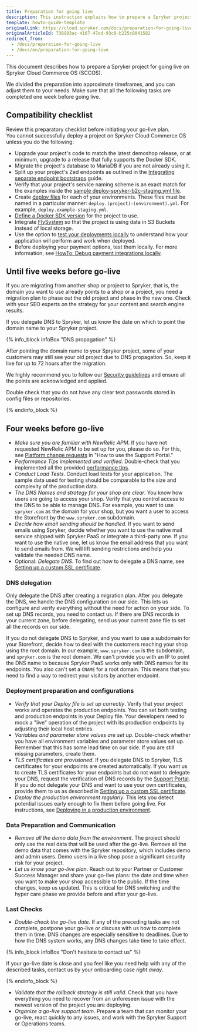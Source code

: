 ```yaml
---
title: Preparation for going live
description: This instruction explains how to prepare a Spryker project for going live.
template: howto-guide-template
originalLink: https://cloud.spryker.com/docs/preparation-for-going-live
originalArticleId: 738903ac-4167-47ed-93c8-b225c8041582
redirect_from:
  - /docs/preparation-for-going-live
  - /docs/en/preparation-for-going-live
---
```


This document describes how to prepare a Spryker project for going live on Spryker Cloud Commerce OS (SCCOS).

We divided the preparation into approximate timeframes, and you can adjust them to your needs. Make sure that all the following tasks are completed one week before going live.

## Compatibility checklist

Review this preparatory checklist before initiating your go-live plan.  
You cannot successfully deploy a project on Spryker Cloud Commerce OS unless you do the following:

- Upgrade your project's code to match the latest demoshop release, or at minimum, upgrade to a release that fully supports the Docker SDK.
- Migrate the project's database to MariaDB if you are not already using it.
- Split up your project's Zed endpoints as outlined in the [Integrating separate endpoint bootstraps](/docs/scos/dev/technical-enhancement-integration-guides/integrating-separate-endpoint-bootstraps.html) guide.
- Verify that your project's service naming scheme is an exact match for the examples inside the [sample deploy-spryker-b2c-staging.yml file](https://github.com/spryker-shop/b2c-demo-shop/blob/202204.0-p2/deploy.spryker-b2c-staging.yml).
- Create [deploy files](/docs/scos/dev/the-docker-sdk/{{site.version}}/deploy-file/deploy-file.html) for each of your environments. These files must be named in a particular manner: `deploy.(project)-(environment).yml`. For example, `deploy.example-staging.yml`.
- [Define a Docker SDK version](/docs/scos/dev/the-docker-sdk/{{site.version}}/choosing-a-docker-sdk-version.html) for the project to use.
- Integrate [FlySystem](/docs/cloud/dev/spryker-cloud-commerce-os/configuring-data-import-from-an-s3-bucket.html) so that the project is using data in S3 Buckets instead of local storage.
- Use the option to [test your deployments locally](/docs/scos/dev/tutorials-and-howtos/howtos/howto-do-better-deployments.html#bootstrap-with-codedeployymlcode) to understand how your application will perform and work when deployed.
- Before deploying your payment options, test them locally. For more information, see [HowTo: Debug payment integrations locally](/docs/scos/dev/tutorials-and-howtos/howtos/howto-debug-payment-integrations-locally.html).

## Until five weeks before go-live

If you are migrating from another shop or project to Spryker, that is, the domain you want to use already points to a shop or a project, you need a migration plan to phase out the old project and phase in the new one. Check with your SEO experts on the strategy for your content and search engine results.

If you delegate DNS to Spryker, let us know the date on which to point the domain name to your Spryker project.

{% info_block infoBox "DNS propagation" %}

After pointing the domain name to your Spryker project, some of your customers may still see your old project due to DNS propagation. So, keep it live for up to 72 hours after the migration.

We highly recommend you to follow our [Security guidelines](/docs/scos/dev/guidelines/making-your-spryker-shop-secure.html) and ensure all the points are acknowledged and applied.

Double check that you do not have any clear text passwords stored in config files or repositories.

{% endinfo_block %}

## Four weeks before go-live

- *Make sure you are familiar with NewRelic APM*. If you have not requested NewRelic APM to be set up for you, please do so. For this, see [Platform change requests](https://docs.spryker.com/docs/scos/user/intro-to-spryker/support/how-to-use-the-support-portal.html#platform-change-requests) in "How to use the Support Portal."
- *Performance Tips implemented and verified*. Double-check that you implemented all the provided [performance tips](/docs/scos/dev/guidelines/performance-guidelines/general-performance-guidelines.html).
- *Conduct Load Tests*. Conduct load tests for your application. The sample data used for testing should be comparable to the size and complexity of the production data.
- *The DNS Names and strategy for your shop are clear*. You know how users are going to access your shop. Verify that you control access to the DNS to be able to manage DNS. For example, you want to use `spryker.com` as the domain for your shop, but you want a user to access the Storefront by the `www.spryker.com` subdomain.
- *Decide how email sending should be handled*. If you want to send emails using Spryker, decide whether you want to use the native mail service shipped with Spryker PaaS or integrate a third-party one. If you want to use the native one, let us know the email address that you want to send emails from. We will lift sending restrictions and help you validate the needed DNS name.
- Optional: *Delegate DNS*. To find out how to delegate a DNS name, see [Setting up a custom SSL certificate](/docs/cloud/dev/spryker-cloud-commerce-os/setting-up-a-custom-ssl-certificate.html).

### DNS delegation

Only delegate the DNS after creating a migration plan. After you delegate the DNS, we handle the DNS configuration on our side. This lets us configure and verify everything without the need for action on your side. To set up DNS records, you need to contact us. If there are DNS records in your current zone, before delegating, send us your current zone file to set all the records on our side.

If you do not delegate DNS to Spryker, and you want to use a subdomain for your Storefront, decide how to deal with the customers reaching your shop using the root domain. In our example, `www.spryker.com` is the subdomain, and `spryker.com` is the root domain. We can't provide you with an IP to point the DNS name to because Spryker PaaS works only with DNS names for its endpoints. You also can't set a `CNAME` for a root domain. This means that you need to find a way to redirect your visitors by another endpoint.

### Deployment preparation and configurations

- *Verify that your Deploy file is set up correctly*. Verify that your project works and operates the production endpoints. You can set both testing and production endpoints in your Deploy file. Your developers need to mock a "live" operation of the project with its production endpoints by adjusting their local host entries.
- *Variables and parameter store values are set up*. Double-check whether you have all environment variables and parameter store values set up. Remember that this has some lead time on our side. If you are still missing parameters, create them.
- *TLS certificates are provisioned*. If you delegate DNS to Spryker, TLS certificates for your endpoints are created automatically. If you want us to create TLS certificates for your endpoints but do not want to delegate your DNS, request the verification of DNS records by the [Support Portal](https://support.spryker.com). If you do not delegate your DNS and want to use your own certificates, provide them to us as described in [Setting up a custom SSL certificate](/docs/cloud/dev/spryker-cloud-commerce-os/setting-up-a-custom-ssl-certificate.html).
- *Deploy the production environment regularly*. This lets you detect potential issues early enough to fix them before going live. For instructions, see [Deploying in a production environment](/docs/cloud/dev/spryker-cloud-commerce-os/deploying-in-a-production-environment.html).

### Data Preparation and Communication

- *Remove all the demo data from the environment*. The project should only use the real data that will be used after the go-live. Remove all the demo data that comes with the Spryker repository, which includes demo and admin users. Demo users in a live shop pose a significant security risk for your project.
- *Let us know your go-live plan*. Reach out to your Partner or Customer Success Manager and share your go-live plans: the date and time when you want to make your shop accessible to the public. If the time changes, keep us updated. This is critical for DNS switching and the hyper care phase we provide before and after your go-live.

### Last Checks

- *Double-check the go-live date*. If any of the preceding tasks are not complete, postpone your go-live or discuss with us how to complete them in time. DNS changes are especially sensitive to deadlines. Due to how the DNS system works, any DNS changes take time to take effect.

{% info_block infoBox "Don't hesitate to contact us" %}

If your go-live date is close and you feel like you need help with any of the described tasks, contact us by your onboarding case *right away*.

{% endinfo_block %}

- *Validate that the rollback strategy is still valid*. Check that you have everything you need to recover from an unforeseen issue with the newest version of the project you are deploying.
- *Organize a go-live support team*. Prepare a team that can monitor your go-live, react quickly to any issues, and work with the Spryker Support or Operations teams.
